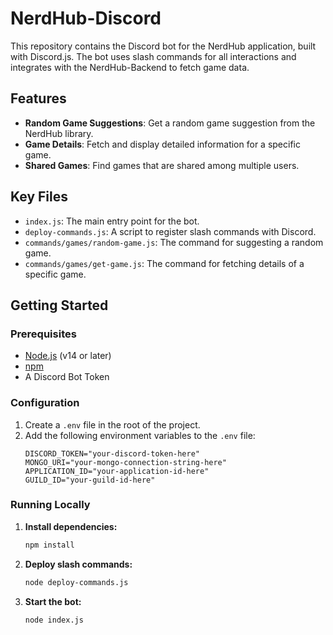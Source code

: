 # NerdHub-Discord

This repository contains the Discord bot for the NerdHub application, built with Discord.js. The bot uses slash commands for all interactions and integrates with the NerdHub-Backend to fetch game data.

## Features

- **Random Game Suggestions**: Get a random game suggestion from the NerdHub library.
- **Game Details**: Fetch and display detailed information for a specific game.
- **Shared Games**: Find games that are shared among multiple users.

## Key Files

- `index.js`: The main entry point for the bot.
- `deploy-commands.js`: A script to register slash commands with Discord.
- `commands/games/random-game.js`: The command for suggesting a random game.
- `commands/games/get-game.js`: The command for fetching details of a specific game.

## Getting Started

### Prerequisites

- [Node.js](https://nodejs.org/) (v14 or later)
- [npm](https://www.npmjs.com/)
- A Discord Bot Token

### Configuration

1.  Create a `.env` file in the root of the project.
2.  Add the following environment variables to the `.env` file:
    ```
    DISCORD_TOKEN="your-discord-token-here"
    MONGO_URI="your-mongo-connection-string-here"
    APPLICATION_ID="your-application-id-here"
    GUILD_ID="your-guild-id-here"
    ```

### Running Locally

1.  **Install dependencies:**
    ```sh
    npm install
    ```
2.  **Deploy slash commands:**
    ```sh
    node deploy-commands.js
    ```
3.  **Start the bot:**
    ```sh
    node index.js
    ```
